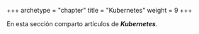 +++
archetype = "chapter"
title = "Kubernetes"
weight = 9
+++

En esta sección comparto artículos de ___Kubernetes___.
 
